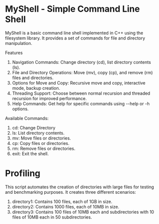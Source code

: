 # MyShell - Simple Command Line Shell
MyShell is a basic command line shell implemented in C++ using the filesystem library. It provides a set of commands for file and directory manipulation.

Features
1. Navigation Commands: Change directory (cd), list directory contents (ls).
2. File and Directory Operations: Move (mv), copy (cp), and remove (rm) files and directories.
3. Options for Move and Copy: Recursive move and copy, interactive mode, backup creation.
4. Threading Support: Choose between normal recursion and threaded recursion for improved performance.
5. Help Commands: Get help for specific commands using --help or -h options.

Available Commands:

1. cd: Change Directory 
2. ls: List directory contents.
3. mv: Move files or directories.
4. cp: Copy files or directories.
5. rm: Remove files or directories.
6. exit: Exit the shell.

# Profiling

This script automates the creation of directories with large files for testing and benchmarking purposes. It creates three different scenarios:

1. directory1: Contains 100 files, each of 1GB in size.
2. directory2: Contains 1000 files, each of 10MB in size.
3. directory3: Contains 100 files of 10MB each and subdirectories with 10 files of 10MB each in 50 subdirectories.
